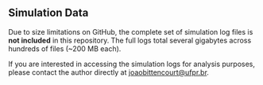 ## Simulation Data

Due to size limitations on GitHub, the complete set of simulation log files is **not included** in this repository. The full logs total several gigabytes across hundreds of files (~200 MB each).

If you are interested in accessing the simulation logs for analysis purposes, please contact the author directly at joaobittencourt@ufpr.br.
